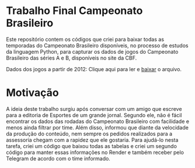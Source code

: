 # Trabalho Final Campeonato Brasileiro

Este repositório contem os códigos que criei para baixar todas as temporadas do Campeonato Brasileiro disponíveis, no processo de estudos da linguagem Python, para capturar os dados de jogos do Campeonato Brasileiro das séries A e B, disponíveis no site da CBF.

Dados dos jogos a partir de 2012: Clique aqui para ler e [baixar](https://github.com/SerginhoVN/Trabalho-Final-Campeonato-Brasileiro/blob/49d7067405e72f469adfee4ea0ef29a3479b8112/Jogos_Temporada_%20Todas%20as%20Temporadas_SerieAB.xlsx) o arquivo.

# Motivação

A ideia deste trabalho surgiu após conversar com um amigo que escreve para a editoria de Esportes de um grande jornal. Segundo ele, não é fácil encontrar os dados das rodadas do Campeonato Brasileiro com facilidade e menos ainda filtrar por time. Além disso, informou que diante da velocidade da produção do conteúdo, nem sempre os pedidos realizados para a assessoria chegam com a rapidez que ele gostaria. Para ajudá-lo nesta tarefa, criei um código que baixou todas as tabelas e criei um segundo código para manter essas informações no Render e também receber pelo Telegram de acordo com o time informado. 
